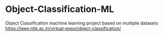 # Object-Classification-ML
Object Classification machine learning project based on multiple datasets
https://ieee.nitk.ac.in/virtual-expo/object-classification/                                             
